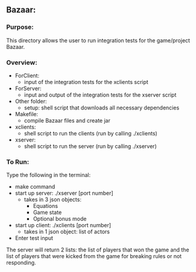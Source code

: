 ## Bazaar: 

### Purpose:
This directory allows the user to run integration tests for
the game/project Bazaar. 

### Overview:
- ForClient:
  - input of the integration tests for the xclients script
- ForServer:
  - input and output of the integration tests for the xserver script
- Other folder:
  - setup: shell script that downloads all necessary dependencies
- Makefile: 
  - compile Bazaar files and create jar
- xclients: 
  - shell script to run the clients (run by calling ./xclients)
- xserver:
  - shell script to run the server (run by calling ./xserver)

### To Run:
Type the following in the terminal:
- make command
- start up server: ./xserver [port number] 
  - takes in 3 json objects:
    - Equations
    - Game state
    - Optional bonus mode
- start up client: ./xclients [port number]
  - takes in 1 json object: list of actors
- Enter test input

The server will return 2 lists: the list of players that won the game and the 
list of players that were kicked from the game for breaking rules or not responding.
